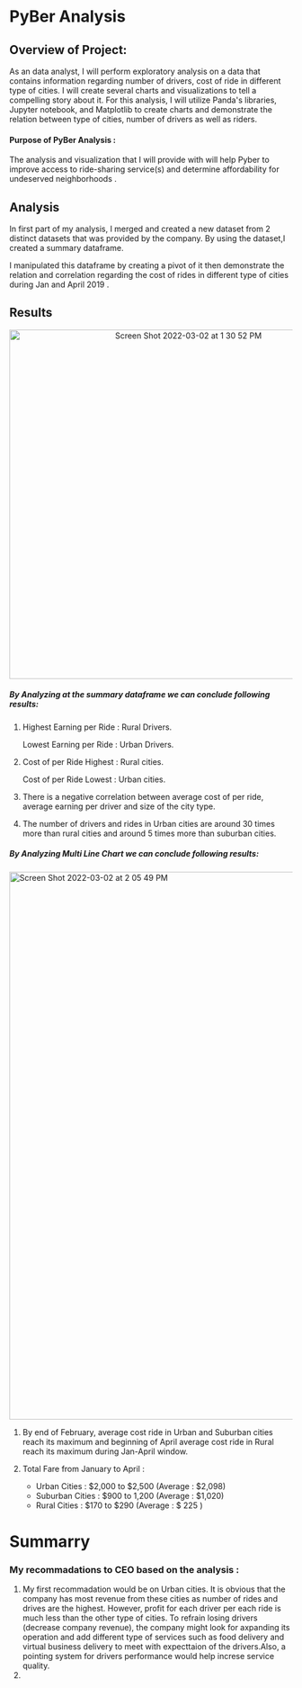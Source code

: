# PyBer Analysis

## Overview of Project:

As an data analyst, I will perform exploratory analysis on a data that contains information regarding number of drivers, cost of ride in different type of cities. I will create several charts and visualizations to tell a compelling story about it. For this analysis, I will utilize Panda's libraries, Jupyter notebook, and Matplotlib to create charts and demonstrate the relation between type of cities, number of drivers as well as riders. 

#### Purpose of PyBer Analysis :

The analysis and visualization that I will provide with will help Pyber to improve access to ride-sharing service(s) and determine affordability for undeserved neighborhoods .

## Analysis

In first part of my analysis, I merged and created a new dataset from 2 distinct datasets that was provided by the company. By using the dataset,I created a summary dataframe. 

I manipulated this dataframe by creating a pivot of it then demonstrate the relation and correlation regarding the cost of rides in different type of cities during Jan and April 2019 .

## Results 
<p align = "center" >
<img width="621" alt="Screen Shot 2022-03-02 at 1 30 52 PM" src="https://user-images.githubusercontent.com/98676400/156440624-21819b08-7352-4d72-a5de-f4c659e65efb.png">
</p>

##### By Analyzing at the summary dataframe we can conclude following results: 

1. Highest Earning per Ride : Rural Drivers.

   Lowest Earning per Ride  : Urban Drivers. 

2. Cost of per Ride Highest : Rural cities. 

   Cost of per Ride Lowest  : Urban cities.

3. There is a negative correlation between average cost of per ride, average    earning per driver and size of the city type. 

4. The number of drivers and rides in Urban cities are around 30 times more than rural cities and around 5 times more than suburban cities. 

##### By Analyzing Multi Line Chart we can conclude following results:

<img width="974" alt="Screen Shot 2022-03-02 at 2 05 49 PM" src="https://user-images.githubusercontent.com/98676400/156440995-2b69b2f6-f5b6-45a6-b793-546aa9041731.png">

1. By end of February, average cost ride in Urban and Suburban cities reach its maximum and beginning of April average cost ride in Rural reach its maximum during Jan-April window. 
2. Total Fare from January to April :

    * Urban Cities    : $2,000 to $2,500 (Average : $2,098)
    * Suburban Cities : $900 to 1,200 (Average : $1,020)
    * Rural Cities    : $170 to $290 (Average : $ 225 ) 

# Summarry 

### My recommadations to CEO based on the analysis : 

1. My first recommadation would be on Urban cities. It is obvious that the company has most revenue from these cities as number of rides and drives are the highest. 
However, profit for each driver per each ride is much less than the other type of cities. To refrain losing drivers (decrease company revenue), the company might look for axpanding its operation and add different type of services such as food delivery and virtual business delivery to meet with expecttaion of the drivers.Also, a pointing system for drivers performance would help increse service quality. 
2. 

